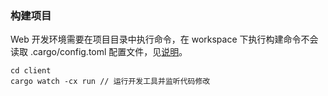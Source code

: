 ### 构建项目

Web 开发环境需要在项目目录中执行命令，在 workspace 下执行构建命令不会读取
.cargo/config.toml 配置文件，见[说明](https://doc.rust-lang.org/cargo/reference/config.html)。
```shell
cd client
cargo watch -cx run // 运行开发工具并监听代码修改
```